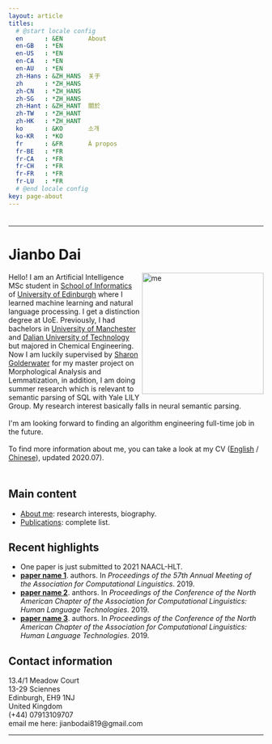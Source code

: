 ```yaml
---
layout: article
titles:
  # @start locale config
  en      : &EN       About
  en-GB   : *EN
  en-US   : *EN
  en-CA   : *EN
  en-AU   : *EN
  zh-Hans : &ZH_HANS  关于
  zh      : *ZH_HANS
  zh-CN   : *ZH_HANS
  zh-SG   : *ZH_HANS
  zh-Hant : &ZH_HANT  關於
  zh-TW   : *ZH_HANT
  zh-HK   : *ZH_HANT
  ko      : &KO       소개
  ko-KR   : *KO
  fr      : &FR       À propos
  fr-BE   : *FR
  fr-CA   : *FR
  fr-CH   : *FR
  fr-FR   : *FR
  fr-LU   : *FR
  # @end locale config
key: page-about
---
```


<html lang="en">
    <head>
        <meta charset="UTF-8">
        <title>Homepage</title>
    </head>
    <body>
        <div style="float: left; padding-top: 1ex;">
            <hr>
            <h1>Jianbo Dai</h1>
            <p>
                <img src="../assets/photo.jpg" alt="me" width="240" align ="right">
                Hello! I am an Artificial Intelligence MSc student in <a href="http://www.inf.ed.ac.uk/">School of Informatics</a> of <a href="http://www.ed.ac.uk/">University of Edinburgh</a> where I learned machine learning and natural language processing. I get a distinction degree at UoE. Previously, I had bachelors in <a href="https://www.manchester.ac.uk">University of Manchester</a> and <a href="http://en.dlut.edu.cn">Dalian University of Technology</a> but majored in Chemical Engineering. Now I am luckily supervised by <a href="http://homepages.inf.ed.ac.uk/sgwater/">Sharon Golderwater</a> for my master project on Morphological Analysis and Lemmatization, in addition, I am doing summer research which is relevant to semantic parsing of SQL with Yale LILY Group. My research interest basically falls in neural semantic parsing.
                <br>
                <br>
                I'm am looking forward to finding an algorithm engineering full-time job in the future.
                <br>
                <br>
                To find more information about me, you can take a look at my CV (<a href="https://github.com/1e0ndavid/1e0ndavid.github.io/blob/master/assets/CV/CV_EN_1_3.pdf">English</a>
                / <a href="https://github.com/1e0ndavid/1e0ndavid.github.io/blob/master/assets/CV/CV_CN_1_2.pdf">Chinese</a>), updated 2020.07).
            </p>
        </div>
        <div style="clear: left; padding-top: 1ex;">
            <h2>Main content</h2>
            <p> </p>
            <ul>
                <li>
                    <a href="publication.html">About me</a>: research interests, biography.
                </li>
                <li>
                    <a href="publication.html">Publications</a>: complete list.
                </li>
            </ul>
            <p> </p>
            <h2>Recent highlights</h2>
            <p> </p>
            <ul>
                <li>
										One paper is just submitted to 2021 NAACL-HLT.
								</li>
								<li>
                    <a href="papers/acl19-pastTense.pdf"><b>paper name 1</b></a>.&nbsp;authors.
                     In <i>Proceedings of the 57th Annual Meeting of the Association for Computational Linguistics</i>.  2019.
                </li>
                <li>
                    <a href="papers/naacl19-sp2txtPretraining.pdf"><b>paper name 2</b></a>.&nbsp;anthors.
                     In <i>Proceedings of the Conference of the North American Chapter of the Association for Computational Linguistics: Human Language Technologies</i>.  2019.
                </li>
                <li>
                    <a href="papers/naacl19-lematusSemiSup.pdf"><b>paper name 3</b></a>.&nbsp;authors.
                     In <i>Proceedings of the Conference of the North American Chapter of the Association for Computational Linguistics: Human Language Technologies</i>.  2019.
                </li>
            </ul>
            <p> </p>
            <h2>Contact information</h2>
            <p>
                13.4/1 Meadow Court<br>
                13-29 Sciennes<br>
                Edinburgh, EH9 1NJ<br>
                United Kingdom<br>
                (+44) 07913109707<br>
                email me here: jianbodai819@gmail.com<br>
            </p>
            <hr>
            <font size="-1">
            <!-- hhmts start -->
            <!--Last modified: Mon Aug 15 17:31:26 BST 2011-->
            <!-- hhmts end -->
            </font>
        </div>
    </body>
</html>
